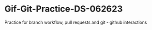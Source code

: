 # Gif-Git-Practice-DS-062623
Practice for branch workflow, pull requests and git - github interactions
